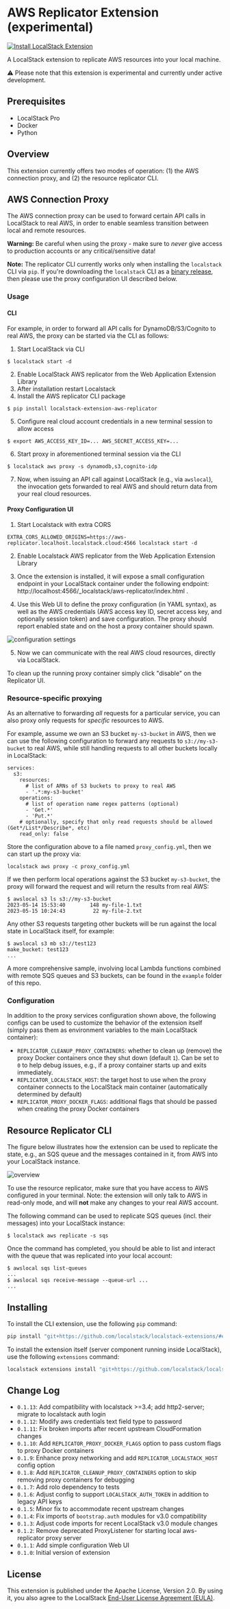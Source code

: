 AWS Replicator Extension (experimental)
========================================
[![Install LocalStack Extension](https://localstack.cloud/gh/extension-badge.svg)](https://app.localstack.cloud/extensions/remote?url=git+https://github.com/localstack/localstack-extensions/#egg=localstack-extension-aws-replicator&subdirectory=aws-replicator)

A LocalStack extension to replicate AWS resources into your local machine.

⚠️ Please note that this extension is experimental and currently under active development.

## Prerequisites

* LocalStack Pro
* Docker
* Python

## Overview

This extension currently offers two modes of operation: (1) the AWS connection proxy, and (2) the resource replicator CLI.

## AWS Connection Proxy

The AWS connection proxy can be used to forward certain API calls in LocalStack to real AWS, in order to enable seamless transition between local and remote resources.

**Warning:** Be careful when using the proxy - make sure to _never_ give access to production accounts or any critical/sensitive data!

**Note:** The replicator CLI currently works only when installing the `localstack` CLI via `pip`. If you're downloading the `localstack` CLI as a [binary release](https://docs.localstack.cloud/getting-started/installation/#localstack-cli), then please use the proxy configuration UI described below.

### Usage

#### CLI
For example, in order to forward all API calls for DynamoDB/S3/Cognito to real AWS, the proxy can be started via the CLI as follows:

1. Start LocalStack via CLI
```
$ localstack start -d
```
2. Enable LocalStack AWS replicator from the Web Application Extension Library
3. After installation restart Localstack
4. Install the AWS replicator CLI package
```
$ pip install localstack-extension-aws-replicator
```
5. Configure real cloud account credentials in a new terminal session to allow access
```
$ export AWS_ACCESS_KEY_ID=... AWS_SECRET_ACCESS_KEY=...
```
6. Start proxy in aforementioned terminal session via the CLI
```
$ localstack aws proxy -s dynamodb,s3,cognito-idp
```
7. Now, when issuing an API call against LocalStack (e.g., via `awslocal`), the invocation gets forwarded to real AWS and should return data from your real cloud resources.

#### Proxy Configuration UI

1. Start Localstack with extra CORS
```
EXTRA_CORS_ALLOWED_ORIGINS=https://aws-replicator.localhost.localstack.cloud:4566 localstack start -d
```

2. Enable Localstack AWS replicator from the Web Application Extension Library

3. Once the extension is installed, it will expose a small configuration endpoint in your LocalStack container under the following endpoint: http://localhost:4566/_localstack/aws-replicator/index.html . 

4. Use this Web UI to define the proxy configuration (in YAML syntax), as well as the AWS credentials (AWS access key ID, secret access key, and optionally session token) and save configuration. The proxy should report enabled state and on the host a proxy container should spawn.

![configuration settings](etc/proxy-settings.png)

5. Now we can communicate with the real AWS cloud resources, directly via LocalStack.

To clean up the running proxy container simply click "disable" on the Replicator UI.

### Resource-specific proxying

As an alternative to forwarding _all_ requests for a particular service, you can also proxy only requests for _specific_ resources to AWS.

For example, assume we own an S3 bucket `my-s3-bucket` in AWS, then we can use the following configuration to forward any requests to `s3://my-s3-bucket` to real AWS, while still handling requests to all other buckets locally in LocalStack:
```
services:
  s3:
    resources:
      # list of ARNs of S3 buckets to proxy to real AWS
      - '.*:my-s3-bucket'
    operations:
      # list of operation name regex patterns (optional)
      - 'Get.*'
      - 'Put.*'
    # optionally, specify that only read requests should be allowed (Get*/List*/Describe*, etc)
    read_only: false
```

Store the configuration above to a file named `proxy_config.yml`, then we can start up the proxy via:
```
localstack aws proxy -c proxy_config.yml
```

If we then perform local operations against the S3 bucket `my-s3-bucket`, the proxy will forward the request and will return the results from real AWS:
```
$ awslocal s3 ls s3://my-s3-bucket
2023-05-14 15:53:40        148 my-file-1.txt
2023-05-15 10:24:43         22 my-file-2.txt
```

Any other S3 requests targeting other buckets will be run against the local state in LocalStack itself, for example:
```
$ awslocal s3 mb s3://test123
make_bucket: test123
...
```

A more comprehensive sample, involving local Lambda functions combined with remote SQS queues and S3 buckets, can be found in the `example` folder of this repo.

### Configuration

In addition to the proxy services configuration shown above, the following configs can be used to customize the behavior of the extension itself (simply pass them as environment variables to the main LocalStack container):
* `REPLICATOR_CLEANUP_PROXY_CONTAINERS`: whether to clean up (remove) the proxy Docker containers once they shut down (default `1`). Can be set to `0` to help debug issues, e.g., if a proxy container starts up and exits immediately.
* `REPLICATOR_LOCALSTACK_HOST`: the target host to use when the proxy container connects to the LocalStack main container (automatically determined by default)
* `REPLICATOR_PROXY_DOCKER_FLAGS`: additional flags that should be passed when creating the proxy Docker containers

## Resource Replicator CLI

The figure below illustrates how the extension can be used to replicate the state, e.g., an SQS queue and the messages contained in it, from AWS into your LocalStack instance.

![overview](etc/aws-replicate-overview.png)

To use the resource replicator, make sure that you have access to AWS configured in your terminal. Note: the extension will only talk to AWS in read-only mode, and will **not** make any changes to your real AWS account.

The following command can be used to replicate SQS queues (incl. their messages) into your LocalStack instance:
```
$ localstack aws replicate -s sqs
```

Once the command has completed, you should be able to list and interact with the queue that was replicated into your local account:
```
$ awslocal sqs list-queues
...
$ awslocal sqs receive-message --queue-url ...
...
```

## Installing

To install the CLI extension, use the following `pip` command:
```bash
pip install "git+https://github.com/localstack/localstack-extensions/#egg=localstack-extension-aws-replicator&subdirectory=aws-replicator"
```

To install the extension itself (server component running inside LocalStack), use the following `extensions` command:
```bash
localstack extensions install "git+https://github.com/localstack/localstack-extensions/#egg=localstack-extension-aws-replicator&subdirectory=aws-replicator"
```

## Change Log

* `0.1.13`: Add compatibility with localstack >=3.4; add http2-server; migrate to localstack auth login
* `0.1.12`: Modify aws credentials text field type to password  
* `0.1.11`: Fix broken imports after recent upstream CloudFormation changes
* `0.1.10`: Add `REPLICATOR_PROXY_DOCKER_FLAGS` option to pass custom flags to proxy Docker containers
* `0.1.9`: Enhance proxy networking and add `REPLICATOR_LOCALSTACK_HOST` config option
* `0.1.8`: Add `REPLICATOR_CLEANUP_PROXY_CONTAINERS` option to skip removing proxy containers for debugging
* `0.1.7`: Add rolo dependency to tests
* `0.1.6`: Adjust config to support `LOCALSTACK_AUTH_TOKEN` in addition to legacy API keys
* `0.1.5`: Minor fix to accommodate recent upstream changes
* `0.1.4`: Fix imports of `bootstrap.auth` modules for v3.0 compatibility
* `0.1.3`: Adjust code imports for recent LocalStack v3.0 module changes
* `0.1.2`: Remove deprecated ProxyListener for starting local aws-replicator proxy server
* `0.1.1`: Add simple configuration Web UI
* `0.1.0`: Initial version of extension

## License

This extension is published under the Apache License, Version 2.0.
By using it, you also agree to the LocalStack [End-User License Agreement (EULA)](https://github.com/localstack/localstack/tree/master/doc/end_user_license_agreement).
